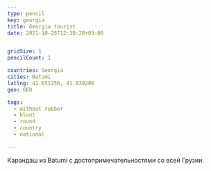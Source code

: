 ```yaml
---
type: pencil
key: georgia
title: Georgia tourist
date: 2021-10-25T12:38:28+03:00


gridSize: 1
pencilCount: 1

countries: Georgia
cities: Batumi
latlng: 41.651256, 41.639206
geo: GEO

tags:
  - without rubber
  - blunt
  - round
  - country
  - national

---
```


Карандаш из Batumi с достопримечательностями со всей Грузии.
